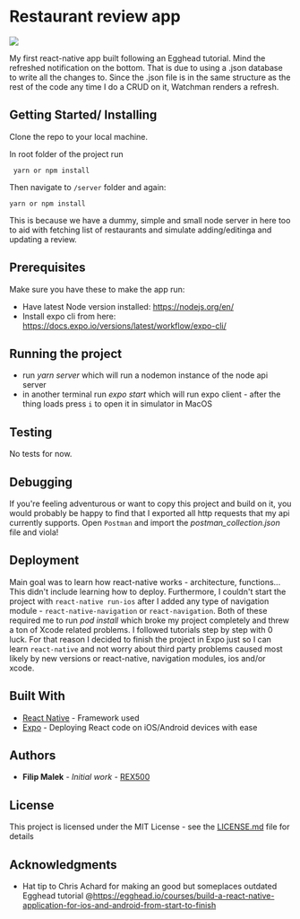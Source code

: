 # Restaurant review app

![](appAnimation.gif)

My first react-native app built following an Egghead tutorial.
Mind the refreshed notification on the bottom. That is due to
using a .json database to write all the changes to. Since the
.json file is in the same structure as the rest of the code
any time I do a CRUD on it, Watchman renders a refresh.

## Getting Started/ Installing

Clone the repo to your local machine.

In root folder of the project run
```
 yarn or npm install
```
 
Then navigate to `/server` folder and again:
```
yarn or npm install
```

This is because we have a dummy, simple and small node server in here too to aid with fetching list of restaurants and simulate adding/editinga and updating a review.

## Prerequisites

Make sure you have these to make the app run:
* Have latest Node version installed: https://nodejs.org/en/
* Install expo cli from here: https://docs.expo.io/versions/latest/workflow/expo-cli/

## Running the project

* run *yarn server* which will run a nodemon instance of the node api server
* in another terminal run *expo start* which will run expo client - after the thing loads press `i` to open it in simulator in MacOS

## Testing

No tests for now.

## Debugging

If you're feeling adventurous or want to copy this project and build on it, you would probably be happy to find that I exported all http requests that my api currently supports. Open `Postman` and import the *postman_collection.json* file and viola!

## Deployment

Main goal was to learn how react-native works - architecture, functions... This didn't include learning how to deploy. Furthermore, I couldn't start the project with `react-native run-ios` after I added any type of navigation module - `react-native-navigation` or `react-navigation`. Both of these required me to run *pod install* which broke my project completely and threw a ton of Xcode related problems. I followed tutorials step by step with 0 luck. For that reason I decided to finish the project in Expo just so I can learn `react-native` and not worry about third party problems caused most likely by new versions or react-native, navigation modules, ios and/or xcode.

## Built With

* [React Native](https://reactnative.dev/) - Framework used
* [Expo](https://expo.io) - Deploying React code on iOS/Android devices with ease

## Authors

* **Filip Malek** - *Initial work* - [REX500](https://github.com/REX500)

## License

This project is licensed under the MIT License - see the [LICENSE.md](LICENSE.md) file for details

## Acknowledgments

* Hat tip to Chris Achard for making an good but someplaces outdated Egghead tutorial @https://egghead.io/courses/build-a-react-native-application-for-ios-and-android-from-start-to-finish
